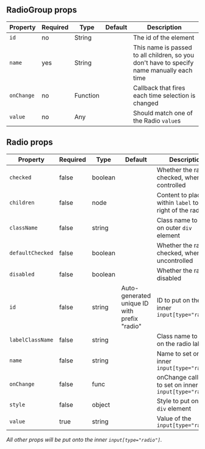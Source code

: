 ## RadioGroup	props

Property   | Required | Type     | Default | Description
-----------|----------|----------|---------|------------
`id`       | no       | String   |         | The id of the element
`name`     | yes      | String   |         | This name is passed to all children, so you don't have to specify name manually each time
`onChange` | no       | Function |         | Callback that fires each time selection is changed
`value`    | no       | Any      |         | Should match one of the Radio `value`s

## Radio props

Property         | Required | Type    | Default | Description
-----------------|----------|---------|---------|------------
`checked`        | false    | boolean | | Whether the radio is checked, when controlled
`children`       | false    | node    | | Content to place within `label` to the right of the radio
`className`      | false    | string  | | Class name to put on outer `div` element
`defaultChecked` | false    | boolean | | Whether the radio is checked, when uncontrolled
`disabled`       | false    | boolean | | Whether the radio is disabled
`id`             | false    | string  | Auto-generated unique ID with prefix "radio" | ID to put on the inner `input[type="radio"]`
`labelClassName` | false    | string  | | Class name to put on the radio label
`name`           | false    | string  | | Name to set on inner `input[type="radio"]`
`onChange`       | false    | func    | | onChange callback to set on inner `input[type="radio"]`
`style`          | false    | object  | | Style to put on outer `div` element
`value`          | true     | string  | | Value of the `input[type="radio"]`

_All other props will be put onto the inner `input[type="radio"]`._